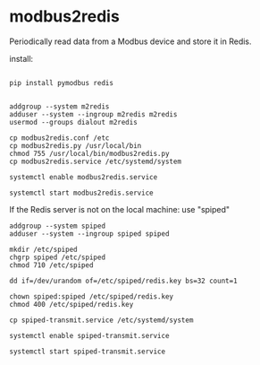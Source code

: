 # modbus2redis
Periodically read data from a Modbus device and store it in Redis.




install:

```

pip install pymodbus redis


addgroup --system m2redis
adduser --system --ingroup m2redis m2redis
usermod --groups dialout m2redis

cp modbus2redis.conf /etc
cp modbus2redis.py /usr/local/bin
chmod 755 /usr/local/bin/modbus2redis.py
cp modbus2redis.service /etc/systemd/system

systemctl enable modbus2redis.service

systemctl start modbus2redis.service
```


If the Redis server is not on the local machine:  use "spiped"

```
addgroup --system spiped
adduser --system --ingroup spiped spiped

mkdir /etc/spiped
chgrp spiped /etc/spiped
chmod 710 /etc/spiped

dd if=/dev/urandom of=/etc/spiped/redis.key bs=32 count=1

chown spiped:spiped /etc/spiped/redis.key
chmod 400 /etc/spiped/redis.key

cp spiped-transmit.service /etc/systemd/system

systemctl enable spiped-transmit.service

systemctl start spiped-transmit.service

```


